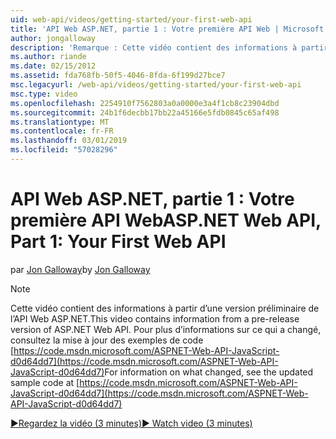 ```yaml
---
uid: web-api/videos/getting-started/your-first-web-api
title: 'API Web ASP.NET, partie 1 : Votre première API Web | Microsoft Docs'
author: jongalloway
description: 'Remarque : Cette vidéo contient des informations à partir d’une version préliminaire de l’API Web ASP.NET'
ms.author: riande
ms.date: 02/15/2012
ms.assetid: fda768fb-50f5-4046-8fda-6f199d27bce7
msc.legacyurl: /web-api/videos/getting-started/your-first-web-api
msc.type: video
ms.openlocfilehash: 2254910f7562803a0a0000e3a4f1cb8c23904dbd
ms.sourcegitcommit: 24b1f6decbb17bb22a45166e5fdb0845c65af498
ms.translationtype: MT
ms.contentlocale: fr-FR
ms.lasthandoff: 03/01/2019
ms.locfileid: "57028296"
---
```

<a name="aspnet-web-api-part-1-your-first-web-api"></a><span data-ttu-id="55de5-103">API Web ASP.NET, partie 1 : Votre première API Web</span><span class="sxs-lookup"><span data-stu-id="55de5-103">ASP.NET Web API, Part 1: Your First Web API</span></span>
====================
<span data-ttu-id="55de5-104">par [Jon Galloway](https://github.com/jongalloway)</span><span class="sxs-lookup"><span data-stu-id="55de5-104">by [Jon Galloway](https://github.com/jongalloway)</span></span>

> [!NOTE]
> <span data-ttu-id="55de5-105">Cette vidéo contient des informations à partir d’une version préliminaire de l’API Web ASP.NET.</span><span class="sxs-lookup"><span data-stu-id="55de5-105">This video contains information from a pre-release version of ASP.NET Web API.</span></span> <span data-ttu-id="55de5-106">Pour plus d’informations sur ce qui a changé, consultez la mise à jour des exemples de code [https://code.msdn.microsoft.com/ASPNET-Web-API-JavaScript-d0d64dd7](https://code.msdn.microsoft.com/ASPNET-Web-API-JavaScript-d0d64dd7)</span><span class="sxs-lookup"><span data-stu-id="55de5-106">For information on what changed, see the updated sample code at [https://code.msdn.microsoft.com/ASPNET-Web-API-JavaScript-d0d64dd7](https://code.msdn.microsoft.com/ASPNET-Web-API-JavaScript-d0d64dd7)</span></span>

[<span data-ttu-id="55de5-107">&#9654;Regardez la vidéo (3 minutes)</span><span class="sxs-lookup"><span data-stu-id="55de5-107">&#9654; Watch video (3 minutes)</span></span>](https://channel9.msdn.com/Blogs/ASP-NET-Site-Videos/your-first-web-api)
